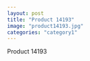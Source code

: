 ```yaml
---
layout: post
title: "Product 14193"
image: "product14193.jpg"
categories: "category1"
---
```

Product 14193
